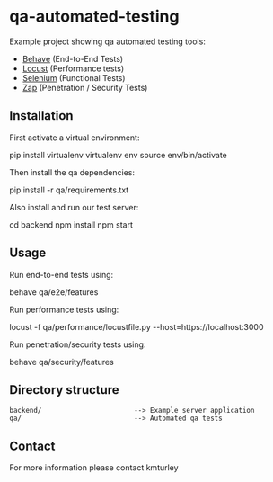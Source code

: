 # qa-automated-testing

Example project showing qa automated testing tools:

* [Behave](https://github.com/behave/behave) (End-to-End Tests)
* [Locust](https://github.com/locustio/locust) (Performance tests)
* [Selenium](https://github.com/baijum/selenium-python) (Functional Tests)
* [Zap](https://github.com/zaproxy/zap-api-python) (Penetration / Security Tests)


## Installation

First activate a virtual environment:

  pip install virtualenv
  virtualenv env
  source env/bin/activate

Then install the qa dependencies:

  pip install -r qa/requirements.txt

Also install and run our test server:

  cd backend
  npm install
  npm start


## Usage

Run end-to-end tests using:

  behave qa/e2e/features

Run performance tests using:

  locust -f qa/performance/locustfile.py --host=https://localhost:3000

Run penetration/security tests using:

  behave qa/security/features


## Directory structure

    backend/                       --> Example server application
    qa/                            --> Automated qa tests


## Contact

For more information please contact kmturley

